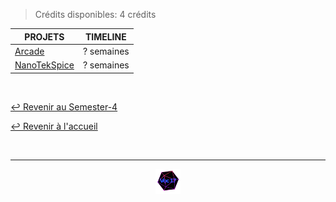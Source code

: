 > Crédits disponibles: 4 crédits

<table align="center">
    <thead>
        <tr>
            <th>PROJETS</th>
            <th>TIMELINE</th>
        </tr>
    </thead>
    <tbody>
        <tr>
            <td><a href="https://github.com/Studio-17/Epitech-Subjects/tree/main/Semester-4/B-OOP-400/Arcade/">Arcade</a></td>
            <td align="center">? semaines</td>
        </tr>
        <tr>
            <td><a href="https://github.com/Studio-17/Epitech-Subjects/tree/main/Semester-4/B-OOP-400/NanoTekSpice/">NanoTekSpice</a></td>
            <td align="center">? semaines</td>
        </tr>
    </tbody>
</table>
<br>

[↩️ Revenir au Semester-4](https://github.com/Studio-17/Epitech-Subjects/tree/main/Semester-4)

[↩️ Revenir à l'accueil](https://github.com/Studio-17/Epitech-Subjects)

<br>

---

<div align="center">

<a href="https://github.com/Studio-17" target="_blank"><img src="../../assets/voc17.gif" width="40"></a>

</div>